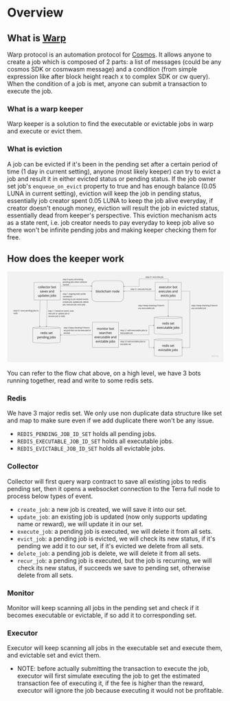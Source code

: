 # Overview

## What is [Warp](https://warp.money/)

Warp protocol is an automation protocol for [Cosmos](https://cosmos.network/). It allows anyone to create a job which is composed of 2 parts: a list of messages (could be any cosmos SDK or cosmwasm message) and a condition (from simple expression like after block height reach x to complex SDK or cw query). When the condition of a job is met, anyone can submit a transaction to execute the job.

### What is a warp keeper

Warp keeper is a solution to find the executable or evictable jobs in warp and execute or evict them.

### What is eviction

A job can be evicted if it's been in the pending set after a certain period of time (1 day in current setting), anyone (most likely keeper) can try to evict a job and result it in either evicted status or pending status. If the job owner set job's `enqueue_on_evict` property to true and has enough balance (0.05 LUNA in current setting), eviction will keep the job in pending status, essentially job creator spent 0.05 LUNA to keep the job alive everyday, if creator doesn't enough money, eviction will result the job in evicted status, essentially dead from keeper's perspective. This eviction mechanism acts as a state rent, i.e. job creator needs to pay everyday to keep job alive so there won't be infinite pending jobs and making keeper checking them for free.

## How does the keeper work

![warp flow chart](warp_flow_chart.jpg)

You can refer to the flow chat above, on a high level, we have 3 bots running together, read and write to some redis sets.

### Redis

We have 3 major redis set. We only use non duplicate data structure like set and map to make sure even if we add duplicate there won't be any issue.

- `REDIS_PENDING_JOB_ID_SET` holds all pending jobs.
- `REDIS_EXECUTABLE_JOB_ID_SET` holds all executable jobs.
- `REDIS_EVICTABLE_JOB_ID_SET` holds all evictable jobs.

### Collector

Collector will first query warp contract to save all existing jobs to redis pending set, then it opens a websocket connection to the Terra full node to process below types of event.

- `create_job`: a new job is created, we will save it into our set.
- `update_job`: an existing job is updated (now only supports updating name or reward), we will update it in our set.
- `execute_job`: a pending job is executed, we will delete it from all sets.
- `evict_job`: a pending job is evicted, we will check its new status, if it's pending we add it to our set, if it's evicted we delete from all sets.
- `delete_job`: a pending job is delete, we will delete it from all sets.
- `recur_job`: a pending job is executed, but the job is recurring, we will check its new status, if succeeds we save to pending set, otherwise delete from all sets.

### Monitor

Monitor will keep scanning all jobs in the pending set and check if it becomes executable or evictable, if so add it to corresponding set.

### Executor

Executor will keep scanning all jobs in the executable set and execute them, and evictable set and evict them.

- NOTE: before actually submitting the transaction to execute the job, executor will first simulate executing the job to get the estimated transaction fee of executing it, if the fee is higher than the reward, executor will ignore the job because executing it would not be profitable.
